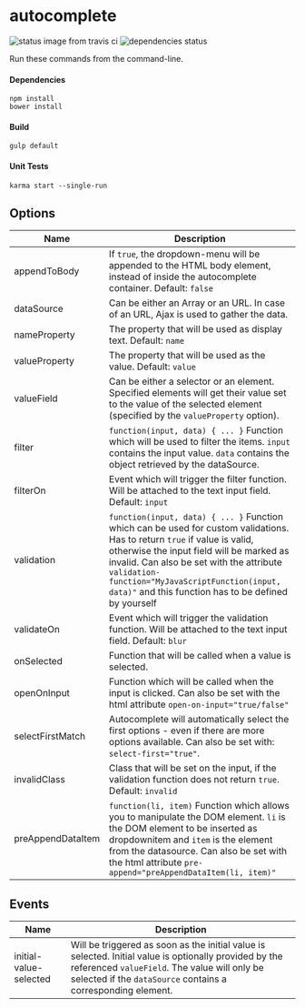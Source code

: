 # autocomplete

![status image from travis ci](https://travis-ci.org/SOFTEC-ch/Autocomplete.svg?branch=master)
![dependencies status](https://david-dm.org/SOFTEC-ch/Autocomplete.svg)

Run these commands from the command-line.
#### Dependencies
```
npm install
bower install
```

#### Build
```
gulp default
```

#### Unit Tests
```
karma start --single-run
```

## Options
Name | Description
--- | ---
appendToBody | If `true`, the dropdown-menu will be appended to the HTML body element, instead of inside the autocomplete container. Default: `false`
dataSource | Can be either an Array or an URL. In case of an URL, Ajax is used to gather the data.
nameProperty | The property that will be used as display text. Default: `name`
valueProperty | The property that will be used as the value. Default: `value`
valueField | Can be either a selector or an element. Specified elements will get their value set to the value of the selected element (specified by the `valueProperty` option).
filter | `function(input, data) { ... }` Function which will be used to filter the items. `input` contains the input value. `data` contains the object retrieved by the dataSource.
filterOn | Event which will trigger the filter function. Will be attached to the text input field. Default: `input`
validation | `function(input, data) { ... }` Function which can be used for custom validations. Has to return `true` if value is valid, otherwise the input field will be marked as invalid. Can also be set with the attribute `validation-function="MyJavaScriptFunction(input, data)"` and this function has to be defined by yourself
validateOn | Event which will trigger the validation function. Will be attached to the text input field. Default: `blur`
onSelected | Function that will be called when a value is selected.
openOnInput | Function which will be called when the input is clicked. Can also be set with the html attribute `open-on-input="true/false"`
selectFirstMatch | Autocomplete will automatically select the first options - even if there are more options available. Can also be set with: `select-first="true"`.
invalidClass | Class that will be set on the input, if the validation function does not return `true`. Default: `invalid`
preAppendDataItem | `function(li, item)` Function which allows you to manipulate the DOM element. `li` is the DOM element to be inserted as dropdownitem and `item` is the element from the datasource. Can also be set with the html attribute `pre-append="preAppendDataItem(li, item)"`

## Events
Name | Description
--- | ---
initial-value-selected | Will be triggered as soon as the initial value is selected. Initial value is optionally provided by the referenced `valueField`. The value will only be selected if the `dataSource` contains a corresponding element.
